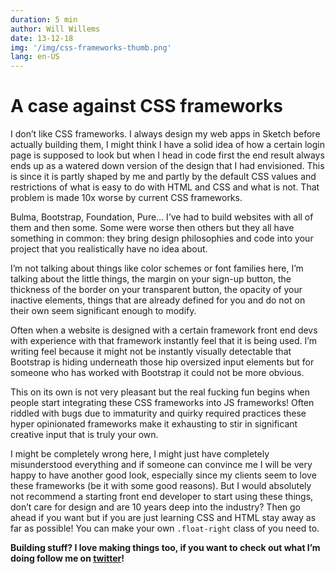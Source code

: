 ```yaml
---
duration: 5 min
author: Will Willems
date: 13-12-18
img: '/img/css-frameworks-thumb.png'
lang: en-US
---
```


# A case against CSS frameworks

I don’t like CSS frameworks. I always design my web apps in Sketch before actually building them, I might think I have a solid idea of how a certain login page is supposed to look but when I head in code first the end result always ends up as a watered down version of the design that I had envisioned. This is since it is partly shaped by me and partly by the default CSS values and restrictions of what is easy to do with HTML and CSS and what is not. That problem is made 10x worse by current CSS frameworks.

Bulma, Bootstrap, Foundation, Pure… I’ve had to build websites with all of them and then some. Some were worse then others but they all have something in common: they bring design philosophies and code into your project that you realistically have no idea about.

I’m not talking about things like color schemes or font families here, I’m talking about the little things, the margin on your sign-up button, the thickness of the border on your transparent button, the opacity of your inactive elements, things that are already defined for you and do not on their own seem significant enough to modify.

Often when a website is designed with a certain framework front end devs with experience with that framework instantly feel that it is being used. I’m writing feel because it might not be instantly visually detectable that Bootstrap is hiding underneath those hip oversized input elements but for someone who has worked with Bootstrap it could not be more obvious.

This on its own is not very pleasant but the real fucking fun begins when people start integrating these CSS frameworks into JS frameworks! Often riddled with bugs due to immaturity and quirky required practices these hyper opinionated frameworks make it exhausting to stir in significant creative input that is truly your own.

I might be completely wrong here, I might just have completely misunderstood everything and if someone can convince me I will be very happy to have another good look, especially since my clients seem to love these frameworks (be it with some good reasons). But I would absolutely not recommend a starting front end developer to start using these things, don’t care for design and are 10 years deep into the industry? Then go ahead if you want but if you are just learning CSS and HTML stay away as far as possible! You can make your own `.float-right` class of you need to.

**Building stuff? I love making things too, if you want to check out what I’m doing follow me on [twitter](https://twitter.com/will_rut)!**